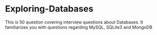 # Exploring-Databases
This is 50 question covering interview questions about Databases. It familiarizes you with questions regarding MySQL, SQLite3 and MongoDB
